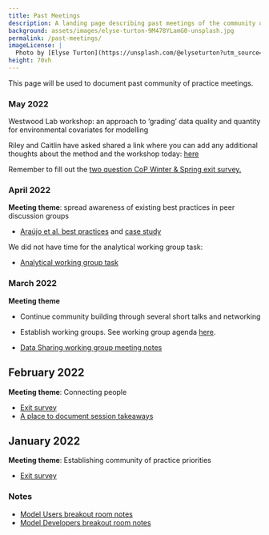 ```yaml
---
title: Past Meetings
description: A landing page describing past meetings of the community of practice
background: assets/images/elyse-turton-9M478YLamG0-unsplash.jpg
permalink: /past-meetings/
imageLicense: |
  Photo by [Elyse Turton](https://unsplash.com/@elyseturton?utm_source=unsplash&utm_medium=referral&utm_content=creditCopyText) on [Unsplash](https://unsplash.com/s/photos/nova-scotia?utm_source=unsplash&utm_medium=referral&utm_content=creditCopyText)  
height: 70vh
---
```


This page will be used to document past community of practice meetings.

### May 2022

Westwood Lab workshop: an approach to ‘grading’ data quality and quantity for environmental covariates for modelling

Riley and Caitlin have asked shared a link where you can add any additional thoughts about the method and the workshop today: [here](https://forms.gle/HeTGJzSYUEZjQ5BC9)

Remember to fill out the [two question CoP Winter & Spring exit survey.](https://forms.gle/U63HvHvUtxK3NdE96)

### April 2022

**Meeting theme**: spread awareness of existing best practices in peer discussion groups

* [Araújo et al. best practices](http://standards.biogeoinformatics.org/index.php/Main_Page) and [case study](https://docs.google.com/document/d/11pUPL2m5xvYKBBXkMwFjzY7nUL5WwZZGvH4-SHZZDso/edit?usp=sharing) 


We did not have time for the analytical working group task:
* [Analytical working group task](https://docs.google.com/document/d/1MNc0BoxiwLTjrQuSdAXjY764lH-Imd3j8xRQ9C5NBEs/edit?usp=sharing)


### March 2022

**Meeting theme**
* Continue community building through several short talks and networking
* Establish working groups. See working group agenda [here](https://docs.google.com/document/d/1_izUyuh_66MM1f1fQevr5cMiBpIW3O5HghgwWHRjEuA/edit?usp=sharing).

* [Data Sharing working group meeting notes](https://docs.google.com/document/d/1Gz9-81BK6pi4Seo1ndQOm3Uauqm-mVK_hbV_IEP0cuw/edit)

## February 2022
**Meeting theme**: Connecting people

* [Exit survey](https://forms.gle/ZMMStvpEKyZ5hbFT6)
* [A place to document session takeaways](https://docs.google.com/document/d/1mL5dBxoGxEvjeoZqI3IUrGcpmosOv6kuYY62tYPrGQc/edit?usp=sharing)


## January 2022
**Meeting theme**: Establishing community of practice priorities

* [Exit survey](https://forms.gle/Uvtv8omTvukaQZiw8)

### Notes

* [Model Users breakout room notes](https://docs.google.com/document/d/1aoRRVzJRXc2uQmZCR-_uRx3tTCB0WhQhNLf3rvDADN4/edit?usp=sharing)
* [Model Developers breakout room notes](https://docs.google.com/document/d/1FXoo42RfC8Z5SdYJSiiHDE1FaHVum8tPZl1oPHpHyHI/edit?usp=sharing)

